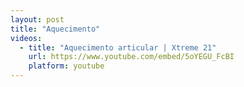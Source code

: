 ```yaml
---
layout: post
title: "Aquecimento"
videos:
  - title: "Aquecimento articular | Xtreme 21"
    url: https://www.youtube.com/embed/5oYEGU_FcBI
    platform: youtube
---
```

